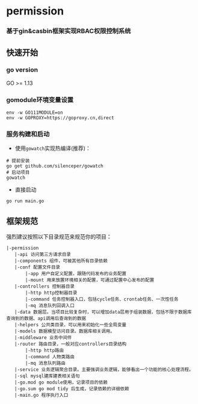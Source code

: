 # permission
### 基于gin&casbin框架实现RBAC权限控制系统

## 快速开始
### go version
GO >= 1.13


### gomodule环境变量设置

```
env -w GO111MODULE=on
env -w GOPROXY=https://goproxy.cn,direct
```


### 服务构建和启动

* 使用`gowatch`实现热编译(推荐)：
```
# 提前安装
go get github.com/silenceper/gowatch
# 启动项目
gowatch
```

* 直接启动
```
go run main.go
```

## 框架规范

  强烈建议按照以下目录规范来规范你的项目：

 ```
|-permission
    |-api 访问第三方请求目录
    |-components 组件，可被其他所有目录依赖
    |-conf 配置文件目录
        |-app 用户自定义配置，跟随代码发布的业务配置
        |-mount 用来放置环境相关的配置，可通过配置中心发布的配置
    |-controllers 控制器目录
        |-http http控制器目录
        |-command 任务控制器入口，包括cycle任务、crontab任务、一次性任务
        |-mq 消息队列回调入口
    |-data 数据层。当项目比较复杂时，可以增加data层用于组装数据，包括不限于数据库查询到的数据、api调用后查询到的数据
    |-helpers 公共类目录，可以用来初始化一些全局变量
    |-models 数据模型访问目录。数据库相关调用。
    |-middleware 业务中间件
    |-router 路由目录，一般对应controllers目录结构
        |-http http路由
        |-command 人物类路由
        |-mq 消息队列路由
    |-service 业务逻辑聚合目录。主要强调业务逻辑，能够看出一个功能的核心处理流程。
    |-sql mysql建库建表相关语句
    |-go.mod go module使用，记录项目的依赖
    |-go.sum go mod tidy 后生成，记录依赖的详细依赖
    |-main.go 程序执行入口
  ```